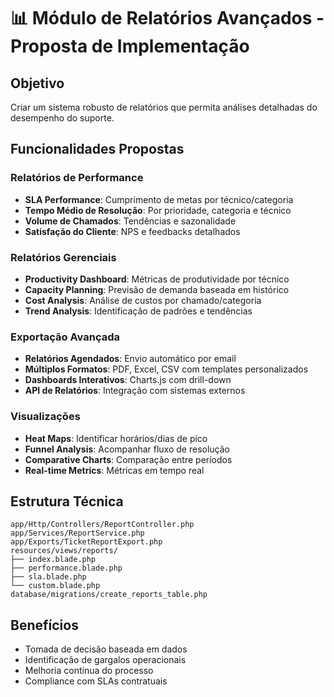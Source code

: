 # 📊 Módulo de Relatórios Avançados - Proposta de Implementação

## Objetivo
Criar um sistema robusto de relatórios que permita análises detalhadas do desempenho do suporte.

## Funcionalidades Propostas

### Relatórios de Performance
- **SLA Performance**: Cumprimento de metas por técnico/categoria
- **Tempo Médio de Resolução**: Por prioridade, categoria e técnico
- **Volume de Chamados**: Tendências e sazonalidade
- **Satisfação do Cliente**: NPS e feedbacks detalhados

### Relatórios Gerenciais
- **Productivity Dashboard**: Métricas de produtividade por técnico
- **Capacity Planning**: Previsão de demanda baseada em histórico
- **Cost Analysis**: Análise de custos por chamado/categoria
- **Trend Analysis**: Identificação de padrões e tendências

### Exportação Avançada
- **Relatórios Agendados**: Envio automático por email
- **Múltiplos Formatos**: PDF, Excel, CSV com templates personalizados
- **Dashboards Interativos**: Charts.js com drill-down
- **API de Relatórios**: Integração com sistemas externos

### Visualizações
- **Heat Maps**: Identificar horários/dias de pico
- **Funnel Analysis**: Acompanhar fluxo de resolução
- **Comparative Charts**: Comparação entre períodos
- **Real-time Metrics**: Métricas em tempo real

## Estrutura Técnica
```
app/Http/Controllers/ReportController.php
app/Services/ReportService.php
app/Exports/TicketReportExport.php
resources/views/reports/
├── index.blade.php
├── performance.blade.php
├── sla.blade.php
└── custom.blade.php
database/migrations/create_reports_table.php
```

## Benefícios
- Tomada de decisão baseada em dados
- Identificação de gargalos operacionais
- Melhoria contínua do processo
- Compliance com SLAs contratuais
